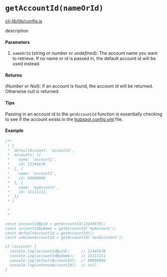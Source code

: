 # `getAccountId(nameOrId)`

[cli-lib/lib/config.js](https://github.com/HubSpot/hubspot-cli/blob/master/packages/cli-lib/lib/config.js)

description

#### Parameters

1. `nameOrId` (_string_ or _number_ or _undefined_): The account name you want to retrieve. If no name or id is passed in, the default account id will be used instead.

#### Returns

(_Number_ or _Null_): If an account is found, the account id will be returned. Otherwise null is returned.

#### Tips

Passing in an account id to the `getAccountId` function is essentially checking to see if the account exists in the [hubspot.config.yml](../../HubspotConfigFile.md) file.

#### Example

```js
/**
 * {
 *  defaultAccount: 'account2',
 *  accounts: [{
 *    name: 'account1',
 *    id: 12345678
 *  }, {
 *    name: 'account2',
 *    id: 00000000
 *  }, {
 *    name: 'myAccount',
 *    id: 11111111,
 *  }]
 * }

 *
 *

const accountIdById = getAccountId(12345678);
const accountIdByName = getAccountId('myAccount');
const defaultAccountId = getAccountId();
const unknownAccountId = getAccountId('nonExistent');

if (account) {
  console.log(accountIdById);     // 12345678
  console.log(accountIdByName);   // 11111111
  console.log(defaultAccountId);  // 00000000
  console.log(unknownAccountId);  // null
}
```
